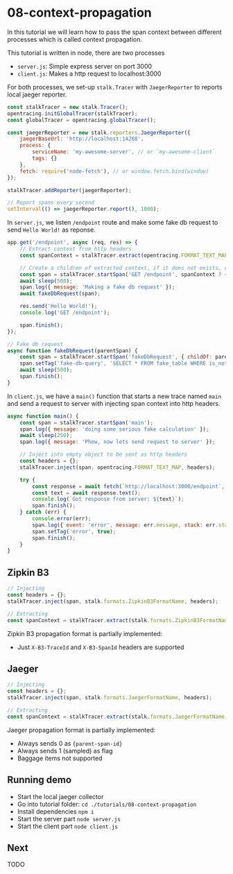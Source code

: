 # 08-context-propagation

In this tutorial we will learn how to pass the span context between different processes which is called context propagation.

This tutorial is written in node, there are two processes
- `server.js`: Simple express server on port 3000
- `client.js`: Makes a http request to localhost:3000

For both processes, we set-up `stalk.Tracer` with `JaegerReporter` to reports local jaeger reporter.

```js
const stalkTracer = new stalk.Tracer();
opentracing.initGlobalTracer(stalkTracer);
const globalTracer = opentracing.globalTracer();

const jaegerReporter = new stalk.reporters.JaegerReporter({
    jaegerBaseUrl: 'http://localhost:14268',
    process: {
        serviceName: 'my-awesome-server', // or `my-awesome-client`
        tags: {}
    },
    fetch: require('node-fetch'), // or window.fetch.bind(window)
});

stalkTracer.addReporter(jaegerReporter);

// Report spans every second
setInterval(() => jaegerReporter.report(), 1000);
```

In `server.js`, we listen `/endpoint` route and make some fake db request to send `Hello World!` as reponse.

```js
app.get('/endpoint', async (req, res) => {
    // Extract context from http headers
    const spanContext = stalkTracer.extract(opentracing.FORMAT_TEXT_MAP, req.headers);

    // Create a children of extracted context, if it does not exists, create a new trace
    const span = stalkTracer.startSpan('GET /endpoint', spanContext ? { childOf: spanContext } : {});
    await sleep(500);
    span.log({ message: 'Making a fake db request' });
    await fakeDbRequest(span);

    res.send('Hello World!');
    console.log('GET /endpoint');

    span.finish();
});

// Fake db request
async function fakeDbRequest(parentSpan) {
    const span = stalkTracer.startSpan('fakeDbRequest', { childOf: parentSpan });
    span.setTag('fake-db-query', 'SELECT * FROM fake_table WHERE is_not_that_fake = true;');
    await sleep(500);
    span.finish();
}
```

In `client.js`, we have a `main()` function that starts a new trace named `main` and send a request to server with injecting span context into http headers.

```js
async function main() {
    const span = stalkTracer.startSpan('main');
    span.log({ message: 'doing some serious fake calculation' });
    await sleep(250);
    span.log({ message: 'Phew, now lets send request to server' });

    // Inject into empty object to be sent as http headers
    const headers = {};
    stalkTracer.inject(span, opentracing.FORMAT_TEXT_MAP, headers);

    try {
        const response = await fetch(`http://localhost:3000/endpoint`, { headers });
        const text = await response.text();
        console.log(`Got response from server: ${text}`);
        span.finish();
    } catch (err) {
        console.error(err);
        span.log({ event: 'error', message: err.message, stack: err.stack, 'error.kind': err.name })
        span.setTag('error', true);
        span.finish();
    }
}
```

## Zipkin B3

```js
// Injecting
const headers = {};
stalkTracer.inject(span, stalk.formats.ZipkinB3FormatName, headers);

// Extracting
const spanContext = stalkTracer.extract(stalk.formats.ZipkinB3FormatName, headers);
```

Zipkin B3 propagation format is partially implemented:
- Just `X-B3-TraceId`  and `X-B3-SpanId` headers are supported

## Jaeger

```js
// Injecting
const headers = {};
stalkTracer.inject(span, stalk.formats.JaegerFormatName, headers);

// Extracting
const spanContext = stalkTracer.extract(stalk.formats.JaegerFormatName, headers);
```

Jaeger propagation format is partially implemented:
- Always sends 0 as `{parent-span-id}`
- Always sends 1 (sampled) as flag
- Baggage items not supported

## Running demo

- Start the local jaeger collector
- Go into tutorial folder: `cd ./tutorials/08-context-propagation`
- Install dependencies `npm i`
- Start the server part `node server.js`
- Start the client part `node client.js`

## Next

TODO
